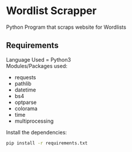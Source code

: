 # Wordlist Scrapper
Python Program that scraps website for Wordlists

## Requirements
Language Used = Python3<br />
Modules/Packages used:
* requests
* pathlib
* datetime
* bs4
* optparse
* colorama
* time
* multiprocessing
<!-- -->
Install the dependencies:
```bash
pip install -r requirements.txt
```